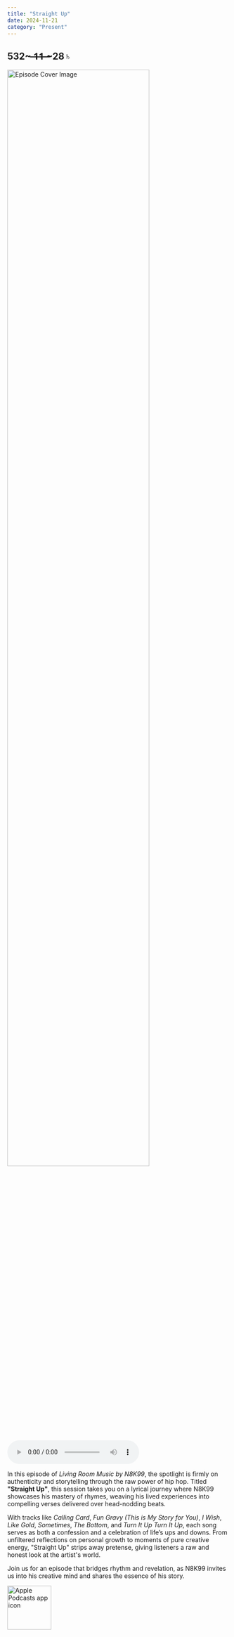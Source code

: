 ```yaml
---
title: "Straight Up"
date: 2024-11-21
category: "Present"
---
```

## 532~ ̶1̶1̶ ̶~28♄
<img src="https://artwork.captivate.fm/fc47f2b9-7a5a-4549-9a6e-544efbfe8a4e/y0pZmlUCxvcgQ6ri2Lc3Kwfw.jpg" alt="Episode Cover Image" width=80%/>
<audio controls>
  <source src="https://podcasts.captivate.fm/media/470b1c60-92fc-4d3c-844a-732ca49cd6a7/Episode-131.mp3" type="audio/mpeg">
  Your browser does not support the audio element.
</audio>

<p>In this episode of <em>Living Room Music by N8K99</em>, the spotlight is firmly on authenticity and storytelling through the raw power of hip hop. Titled <strong>"Straight Up"</strong>, this session takes you on a lyrical journey where N8K99 showcases his mastery of rhymes, weaving his lived experiences into compelling verses delivered over head-nodding beats.</p><p>With tracks like <em>Calling Card</em>, <em>Fun Gravy (This is My Story for You)</em>, <em>I Wish</em>, <em>Like Gold</em>, <em>Sometimes</em>, <em>The Bottom</em>, and <em>Turn It Up Turn It Up</em>, each song serves as both a confession and a celebration of life’s ups and downs. From unfiltered reflections on personal growth to moments of pure creative energy, "Straight Up" strips away pretense, giving listeners a raw and honest look at the artist's world.</p><p>Join us for an episode that bridges rhythm and revelation, as N8K99 invites us into his creative mind and shares the essence of his story.</p>

<a href="https://podcasts.apple.com/us/podcast/living-room-music/id1608791560?tscg=30200&itsct=podcast_box_appicon&ls=1&mttnsubad=1608791560" style="display: inline-block;"><img src="https://toolbox.marketingtools.apple.com/api/v2/badges/app-icon-podcasts/standard/en-us" alt="Apple Podcasts app icon" style="width: 100px; height: 100px; vertical-align: middle; object-fit: contain;" /></a>
    